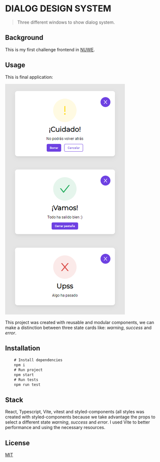 # DIALOG DESIGN SYSTEM
> Three different windows to show dialog system.

## Background 
This is my first challenge frontend in [NUWE](https://nuwe.io/challenges).

## Usage
This is final application:

![alt text](https://github.com/bryantamayo1/NUWE-Dialog-design-system/blob/master/src/assets/imgs/dialog_system.PNG?raw=true "Image 1")

This project was created with reusable and modular components, we can make a distinction between three state cards like: *warning*, *success* and *error*.

## Installation
```shell
    # Install dependencies
    npm i
    # Run project
    npm start
    # Run tests
    npm run test
```

## Stack
React, Typescript, Vite, vitest and styled-components (all styles was created with styled-components because we take advantage the props to select a different state *warning*, *success* and *error*. I used Vite to better performance and using the necessary resources.

## License 
[MIT](https://opensource.org/licenses/MIT)